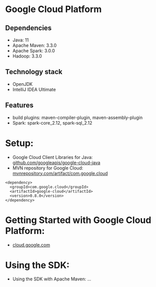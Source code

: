 # Google Cloud Platform
	
## Dependencies
* Java: 11
* Apache Maven: 3.3.0
* Apache Spark: 3.0.0
* Hadoop: 3.3.0

## Technology stack
* OpenJDK
* IntelliJ IDEA Ultimate

## Features
* build plugins: maven-compiler-plugin, maven-assembly-plugin
* Spark: spark-core_2.12, spark-sql_2.12

# Setup:
- Google Cloud Client Libraries for Java: <br />
[github.com/googleapis/google-cloud-java](https://github.com/googleapis/google-cloud-java)
- MVN repository for Google Cloud: <br />
[mvnrepository.com/artifact/com.google.cloud](https://mvnrepository.com/artifact/com.google.cloud/)
```
<dependency>
  <groupId>com.google.cloud</groupId>
  <artifactId>google-cloud</artifactId>
  <version>0.8.0</version>
</dependency>
```

# Getting Started with Google Cloud Platform: 
- [cloud.google.com](https://cloud.google.com/)

# Using the SDK: 
- Using the SDK with Apache Maven:
...
